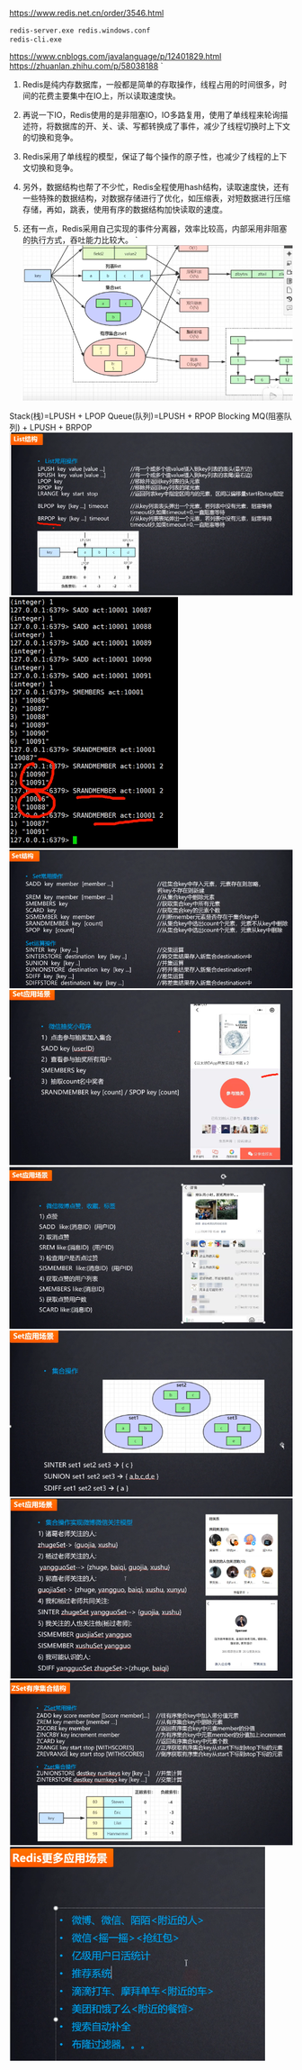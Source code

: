 https://www.redis.net.cn/order/3546.html

```
redis-server.exe redis.windows.conf
redis-cli.exe
```
https://www.cnblogs.com/javalanguage/p/12401829.html
https://zhuanlan.zhihu.com/p/58038188
`
1. Redis是纯内存数据库，一般都是简单的存取操作，线程占用的时间很多，时间的花费主要集中在IO上，所以读取速度快。

2. 再说一下IO，Redis使用的是非阻塞IO，IO多路复用，使用了单线程来轮询描述符，将数据库的开、关、读、写都转换成了事件，减少了线程切换时上下文的切换和竞争。

3. Redis采用了单线程的模型，保证了每个操作的原子性，也减少了线程的上下文切换和竞争。

4. 另外，数据结构也帮了不少忙，Redis全程使用hash结构，读取速度快，还有一些特殊的数据结构，对数据存储进行了优化，如压缩表，对短数据进行压缩存储，再如，跳表，使用有序的数据结构加快读取的速度。

5. 还有一点，Redis采用自己实现的事件分离器，效率比较高，内部采用非阻塞的执行方式，吞吐能力比较大。
`
![img_2.png](img_2.png)

Stack(栈)=LPUSH + LPOP
Queue(队列)=LPUSH + RPOP
Blocking MQ(阻塞队列) + LPUSH + BRPOP
![img.png](img.png)
![img_3.png](img_3.png)
![img_1.png](img_1.png)
![img_4.png](img_4.png)
![img_5.png](img_5.png)
![img_6.png](img_6.png)
![img_7.png](img_7.png)
![img_8.png](img_8.png)
![img_9.png](img_9.png)